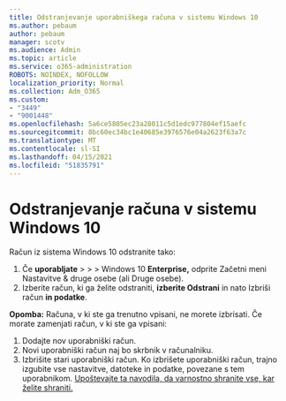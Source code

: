 ```yaml
---
title: Odstranjevanje uporabniškega računa v sistemu Windows 10
ms.author: pebaum
author: pebaum
manager: scotv
ms.audience: Admin
ms.topic: article
ms.service: o365-administration
ROBOTS: NOINDEX, NOFOLLOW
localization_priority: Normal
ms.collection: Adm_O365
ms.custom:
- "3449"
- "9001448"
ms.openlocfilehash: 5a6ce5805ec23a28011c5d1edc977804ef15aefc
ms.sourcegitcommit: 8bc60ec34bc1e40685e3976576e04a2623f63a7c
ms.translationtype: MT
ms.contentlocale: sl-SI
ms.lasthandoff: 04/15/2021
ms.locfileid: "51835791"
---
```

# <a name="remove-an-account-in-windows-10"></a>Odstranjevanje računa v sistemu Windows 10

Račun iz sistema Windows 10 odstranite tako:

1. Če **uporabljate**  >    >    >  Windows 10 **Enterprise,** odprite Začetni meni Nastavitve & druge osebe (ali Druge osebe).
2. Izberite račun, ki ga želite odstraniti, **izberite Odstrani** in nato Izbriši račun **in podatke**.
 
**Opomba:** Računa, v ki ste ga trenutno vpisani, ne morete izbrisati.  Če morate zamenjati račun, v ki ste ga vpisani:

1. Dodajte nov uporabniški račun.
2. Novi uporabniški račun naj bo skrbnik v računalniku.
3. Izbrišite stari uporabniški račun. Ko izbrišete uporabniški račun, trajno izgubite vse nastavitve, datoteke in podatke, povezane s tem uporabnikom. [Upoštevajte ta navodila, da varnostno shranite vse, kar želite shraniti.](https://support.microsoft.com/help/4027408/windows-10-backup-and-restore)